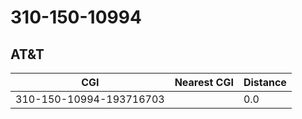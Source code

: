 # 310-150-10994
## AT&T


| CGI | Nearest CGI | Distance |
|-----|-------------|----------|
| 310-150-10994-193716703 |  | 0.0 |
